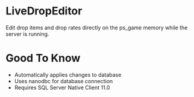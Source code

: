 # LiveDropEditor
Edit drop items and drop rates directly on the ps_game memory while the server is running.

# Good To Know
- Automatically applies changes to database
- Uses nanodbc for database connection
- Requires SQL Server Native Client 11.0

